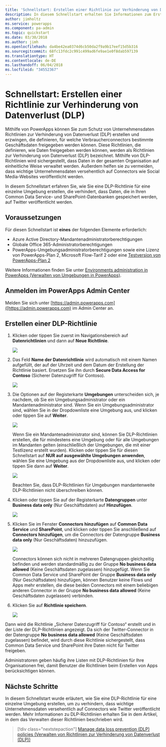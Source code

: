 ```yaml
---
title: 'Schnellstart: Erstellen einer Richtlinie zur Verhinderung von Datenverlust (DLP) | Microsoft-Dokumentation'
description: In diesem Schnellstart erhalten Sie Informationen zum Erstellen einer Richtlinie zur Verhinderung von Datenverlust (DLP) in PowerApps.
author: jimholtz
ms.service: powerapps
ms.component: pa-admin
ms.topic: quickstart
ms.date: 03/30/2018
ms.author: jimh
ms.openlocfilehash: da4be42ea0374d6cb50da2f9a9b17eef15d5b316
ms.sourcegitcommit: 68fc13fdc2c991c499ad6fe9ae1e0f8dab597139
ms.translationtype: HT
ms.contentlocale: de-DE
ms.lasthandoff: 06/04/2018
ms.locfileid: "34552367"
---
```

# <a name="quickstart-create-a-data-loss-prevention-dlp-policy"></a>Schnellstart: Erstellen einer Richtlinie zur Verhinderung von Datenverlust (DLP)
Mithilfe von PowerApps können Sie zum Schutz von Unternehmensdaten Richtlinien zur Verhinderung von Datenverlust (DLP) erstellen und erzwingen, die definieren, für welche Verbraucherconnectors bestimmte Geschäftsdaten freigegeben werden können. Diese Richtlinien, die definieren, wie Daten freigegeben werden können, werden als Richtlinien zur Verhinderung von Datenverlust (DLP) bezeichnet. Mithilfe von DLP-Richtlinien wird sichergestellt, dass Daten in der gesamten Organisation auf einheitliche Weise verwaltet werden. Außerdem helfen sie zu vermeiden, dass wichtige Unternehmensdaten versehentlich auf Connectors wie Social Media-Websites veröffentlicht werden.

In diesem Schnellstart erfahren Sie, wie Sie eine DLP-Richtlinie für eine einzelne Umgebung erstellen, die verhindert, dass Daten, die in Ihren Common Data Service- und SharePoint-Datenbanken gespeichert werden, auf Twitter veröffentlicht werden.

## <a name="prerequisites"></a>Voraussetzungen
Für diesen Schnellstart ist **eines** der folgenden Elemente erforderlich:
* Azure Active Directory-Mandantenadministratorberechtigungen
* Globale Office 365-Administratorberechtigungen
* PowerApps-Umgebungsadministratorberechtigungen sowie eine Lizenz von PowerApps-Plan 2, Microsoft Flow-Tarif 2 oder eine [Testversion von PowerApps-Plan 2](https://web.powerapps.com/signup?redirect=marketing&email=)

Weitere Informationen finden Sie unter [Environments administration in PowerApps (Verwalten von Umgebungen in PowerApps)](environments-administration.md).

## <a name="sign-in-to-the-powerapps-admin-center"></a>Anmelden im PowerApps Admin Center
Melden Sie sich unter [https://admin.powerapps.com]([https://admin.powerapps.com) im Admin Center an.

## <a name="create-a-dlp-policy"></a>Erstellen einer DLP-Richtlinie
1. Klicken oder tippen Sie zuerst im Navigationsbereich auf **Datenrichtlinien** und dann auf **Neue Richtlinie**.

    ![](./media/create-dlp-policy/new-data-policy.png)
2. Das Feld **Name der Datenrichtlinie** wird automatisch mit einem Namen aufgefüllt, der auf der Uhrzeit und dem Datum der Erstellung der Richtlinie basiert. Ersetzen Sie ihn durch **Secure Data Access for Contoso** (Sicherer Datenzugriff für Contoso).

    ![](./media/create-dlp-policy/policy-name.png)
3. Die Optionen auf der Registerkarte **Umgebungen** unterscheiden sich, je nachdem, ob Sie ein Umgebungsadministrator oder ein Mandantenadministrator sind. Wenn Sie ein Umgebungsadministrator sind, wählen Sie in der Dropdownliste eine Umgebung aus, und klicken oder tippen Sie auf **Weiter**.

    ![](./media/create-dlp-policy/select-environment.png)

    Wenn Sie ein Mandantenadministrator sind, können Sie DLP-Richtlinien erstellen, die für mindestens eine Umgebung oder für alle Umgebungen im Mandanten gelten (einschließlich der Umgebungen, die mit einer Testlizenz erstellt wurden). Klicken oder tippen Sie für diesen Schnellstart auf **NUR auf ausgewählte Umgebungen anwenden**, wählen Sie eine Umgebung aus der Dropdownliste aus, und klicken oder tippen Sie dann auf **Weiter**.

    ![](./media/create-dlp-policy/select-environment-tenant.png)

    Beachten Sie, dass DLP-Richtlinien für Umgebungen mandantenweite DLP-Richtlinien nicht überschreiben können.
4. Klicken oder tippen Sie auf der Registerkarte **Datengruppen** unter **Business data only** (Nur Geschäftsdaten) auf **Hinzufügen**.

    ![](./media/create-dlp-policy/data-groups.png)
5. Klicken Sie im Fenster **Connectors hinzufügen** auf **Common Data Service** und **SharePoint**, und klicken oder tippen Sie anschließend auf **Connectors hinzufügen**, um die Connectors der Datengruppe **Business data only** (Nur Geschäftsdaten) hinzuzufügen.

    ![](./media/create-dlp-policy/add-connectors.png)

    Connectors können sich nicht in mehreren Datengruppen gleichzeitig befinden und werden standardmäßig zu der Gruppe **No business data allowed** (Keine Geschäftsdaten zugelassen) hinzugefügt. Wenn Sie Common Data Service und SharePoint der Gruppe **Business data only** (Nur Geschäftsdaten) hinzufügen, können Benutzer keine Flows und Apps mehr erstellen, die diese beiden Connectors mit einem beliebigen anderen Connector in der Gruppe **No business data allowed** (Keine Geschäftsdaten zugelassen) verbinden.

6. Klicken Sie auf **Richtlinie speichern**.

    ![](./media/create-dlp-policy/save-policy.png)

Dann wird die Richtlinie „Sicherer Datenzugriff für Contoso“ erstellt und in der Liste der DLP-Richtlinien angezeigt. Da sich der Twitter-Connector in der Datengruppe **No business data allowed** (Keine Geschäftsdaten zugelassen) befindet, wird durch diese Richtlinie sichergestellt, dass Common Data Service und SharePoint ihre Daten nicht für Twitter freigeben.

Administratoren geben häufig ihre Listen mit DLP-Richtlinien für Ihre Organisationen frei, damit Benutzer die Richtlinien beim Erstellen von Apps berücksichtigen können.

## <a name="next-steps"></a>Nächste Schritte
In diesem Schnellstart wurde erläutert, wie Sie eine DLP-Richtlinie für eine einzelne Umgebung erstellen, um zu verhindern, dass wichtige Unternehmensdaten versehentlich auf Connectors wie Twitter veröffentlicht werden. Mehr Informationen zu DLP-Richtlinien erhalten Sie in dem Artikel, in dem das Verwalten dieser Richtlinien beschrieben wird.

> [!div class="nextstepaction"]
> [Manage data loss prevention (DLP) policies (Verwalten von Richtlinien zur Verhinderung von Datenverlust (DLP))](prevent-data-loss.md)
